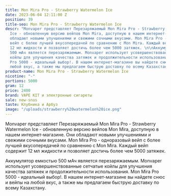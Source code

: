 ```yaml
---
title: Mon Mira Pro - Strawberry Watermelon Ice
date: 2023-06-04 12:11:00 Z
position: 39
title-seo: Mon Mira Pro - Strawberry Watermelon Ice
descr: "Monvaper представляет Перезаряжаемый Mon Mira Pro - Strawberry Watermelon
  Ice - обновленную версию вейпов Mon Mira, доступную в нашем интернет-магазине. Они
  обладают новыми улучшениями и свежими сочными вкусами. Mon Mira Pro - одноразовый
  вейп с более лучшей вкусопередачей по сравнению с Mon Mira. Каждый вейп  содержит
  12 мл жидкости и позволяет достичь более чем 5000 затяжек. \n\nАккумулятор емкостью
  500 мАч является перезаряжаемым. Monvaper использует усовершенствованные сетчатые
  койлы для улучшения качества затяжек и продолжительности использования. Mon Mira
  Pro 5000 - идеальный выбор!. В нашем интернет-магазине вы найдете снюс и вейпы на
  любой вкус, а также мы предлагаем быструю доставку по всему Казахстану."
product-name: Mon Mira Pro - Strawberry Watermelon Ice
nicotine: "-"
portions: 5000
gram: 12
price: 2400
brand: VAPE KIT и электронные сигареты
sale: new-snus
taste: Клубника и Арбуз
image: "/uploads/strawberry%20watermelon%20ice.png"
---
```


Monvaper представляет Перезаряжаемый Mon Mira Pro - Strawberry Watermelon Ice - обновленную версию вейпов Mon Mira, доступную в нашем интернет-магазине. Они обладают новыми улучшениями и свежими сочными вкусами. Mon Mira Pro - одноразовый вейп с более лучшей вкусопередачей по сравнению с Mon Mira. Каждый вейп  содержит 12 мл жидкости и позволяет достичь более чем 5000 затяжек. 

Аккумулятор емкостью 500 мАч является перезаряжаемым. Monvaper использует усовершенствованные сетчатые койлы для улучшения качества затяжек и продолжительности использования. Mon Mira Pro 5000 - идеальный выбор!. В нашем интернет-магазине вы найдете снюс и вейпы на любой вкус, а также мы предлагаем быструю доставку по всему Казахстану.